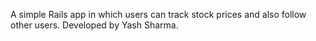 A simple Rails app in which users can track stock prices and also follow other users. Developed by Yash Sharma.